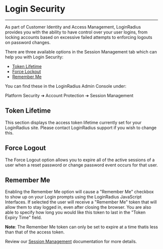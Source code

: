 # Login Security

---

As part of Customer Identity and Access Management, LoginRadius provides you with the ability to have control over your user logins, from locking accounts based on excessive failed attempts to enforcing logouts on password changes.

There are three available options in the Session Management tab which can help you with Login Security:

- [Token Lifetime](#token-lifetime)
- [Force Lockout](#force-logout)
- [Remember Me](#remember-me)

You can find these in the LoginRadius Admin Console under:

Platform Security ➔ Account Protection ➔ Session Management

## Token Lifetime

This section displays the access token lifetime currently set for your LoginRadius site. Please contact LoginRadius support
if you wish to change this.

## Force Logout

The Force Logout option allows you to expire all of the active sessions of a user when a reset password or change password event occurs for that user.

## Remember Me

Enabling the Remember Me option will cause a "Remember Me" checkbox to show up on your Login prompts using the LoginRadius JavaScript Interfaces. If selected the user will receive a "Remember Me" token that will allow them to stay
logged in, even after closing the browser. You are also able to specify how long you would like this token to last in the "Token Expiry Time" field.

**Note**: The Remember Me token can only be set to expire at a time thatis less than that of the access token.

Review our [Session Management](https://www.loginradius.com/legacy/docs/api/v2/admin-console/platform-security/session-management/) documentation for more details.
